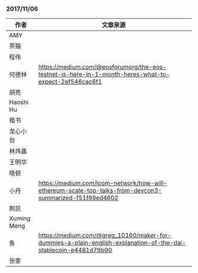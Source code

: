 ### 2017/11/06
|作者             |文章来源 |
|----             |---     |
|AMY              |        |
|茶猫             |        |
|程伟             |        |
|何德林           | https://medium.com/@eosforumorg/the-eos-testnet-is-here-in-1-month-heres-what-to-expect-2ef546cac6f1      |
|胡亮             |        |
|Haoshi Hu        |        |
|楷书             |        |
|龙心小台         |        |
|林炜鑫           |        |
|王明华           |        |
|晓顿             |        |
|小丹             | https://medium.com/loom-network/how-will-ethereum-scale-top-talks-from-devcon3-summarized-f51f99ed4602       |
|荆凯             |        |
|Xuming Meng      |        |
|鱼               | https://medium.com/@greg_10160/maker-for-dummies-a-plain-english-explanation-of-the-dai-stablecoin-e4481d79b90 |
|张奎             |        |
